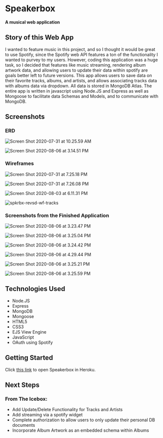# Speakerbox
**A musical web application**

## Story of this Web App 

I wanted to feature music in this project, and so I thought it would be great to use Spotify, since the Spotify web API features a ton of the functionality I wanted to purvey to my users. However, coding this application was a huge task, so I decided that features like music streaming, rendering album artwork data, and allowing users to update their data within spotify are goals better left to future versions. This app allows users to save data on their favorite tracks, albums, and artists, and allows associating tracks data with albums data via dropdown. All data is stored in MongoDB Atlas. The entire app is written in javascript using Node.JS and Express as well as Mongoose to facilitate data Schemas and Models, and to communicate with MongoDB.

## Screenshots
### ERD

![Screen Shot 2020-07-31 at 10.25.59 AM](https://i.imgur.com/r4zhplI.png)

![Screen Shot 2020-08-06 at 3.14.51 PM](https://i.imgur.com/dkkFQGf.png)


### Wireframes

![Screen Shot 2020-07-31 at 7.25.18 PM](https://i.imgur.com/5c5mgJX.png)

![Screen Shot 2020-07-31 at 7.26.08 PM](https://i.imgur.com/Rnmgzam.png)

![Screen Shot 2020-08-03 at 6.11.31 PM](https://i.imgur.com/F415Jt3.png)

![spkrbx-revsd-wf-tracks](https://i.imgur.com/EFDP0X8.png)

### Screenshots from the Finished Application

![Screen Shot 2020-08-06 at 3.23.47 PM](https://i.imgur.com/cDsOWSg.png)

![Screen Shot 2020-08-06 at 3.25.04 PM](https://i.imgur.com/wQNZy0B.png)

![Screen Shot 2020-08-06 at 3.24.42 PM](https://i.imgur.com/c5iGOgW.png)

![Screen Shot 2020-08-06 at 4.29.44 PM](https://i.imgur.com/vctJAOH.png)

![Screen Shot 2020-08-06 at 3.25.21 PM](https://i.imgur.com/CL4jBt3.png)

![Screen Shot 2020-08-06 at 3.25.59 PM](https://i.imgur.com/YDy84zX.png)

## Technologies Used
* Node.JS
* Express
* MongoDB
* Mongoose
* HTML5
* CSS3
* EJS View Engine
* JavaScript
* OAuth using Spotify

## Getting Started
Click [this link](https://speakerbox.herokuapp.com/) to open Speakerbox in Heroku.

## Next Steps

### From The Icebox:
* Add Update/Delete Functionality for Tracks and Artists
* Add streaming via a spotify widget
* Complete authorization to allow users to only update their personal DB documents
* Incorporate Album Artwork as an embedded schema within Albums
